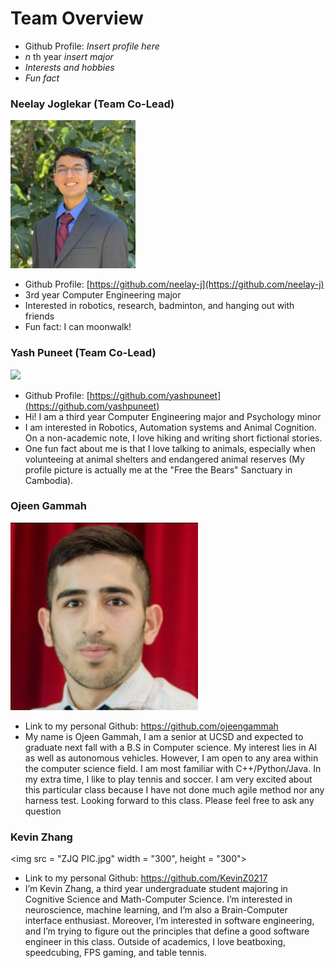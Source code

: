 # Team Overview 

- Github Profile: _Insert profile here_
- _n_ th year _insert major_
- _Interests and hobbies_
- _Fun fact_

### Neelay Joglekar (Team Co-Lead)

<img src="./assets/NeelayJ.JPG" width="200">

- Github Profile: [https://github.com/neelay-j](https://github.com/neelay-j)
- 3rd year Computer Engineering major
- Interested in robotics, research, badminton, and hanging out with friends
- Fun fact: I can moonwalk!

### Yash Puneet (Team Co-Lead)

<img src="./assets/YashP.JPG" width="200">

- Github Profile: [https://github.com/yashpuneet](https://github.com/yashpuneet)
- Hi! I am a third year Computer Engineering major and Psychology minor
- I am interested in Robotics, Automation systems and Animal Cognition. On a
  non-academic note, I love hiking and writing short fictional stories.
- One fun fact about me is that I love talking to animals, especially when
  volunteeing at animal shelters and endangered animal reserves (My profile
  picture is actually me at the "Free the Bears" Sanctuary in Cambodia).

### Ojeen Gammah

<img src="4.jpg"  width="300" height="300">

- Link to my personal Github: https://github.com/ojeengammah
- My name is Ojeen Gammah, I am a senior at UCSD and expected to graduate next fall with a B.S in Computer science. My interest lies in AI as well as autonomous vehicles. However, I am open to any area within the computer science field. I am most familiar with C++/Python/Java. In my extra time, I like to play tennis and soccer. I am very excited about this particular class because I have not done much agile method nor any harness test. Looking forward to this class. Please feel free to ask any question

### Kevin Zhang

<img src = "ZJQ PIC.jpg" width = "300", height = "300">  

- Link to my personal Github: https://github.com/KevinZ0217
- I’m Kevin Zhang, a third year undergraduate student majoring in Cognitive Science and Math-Computer Science. I’m interested in neuroscience, machine learning, and I’m also a Brain-Computer interface enthusiast. Moreover, I’m interested in software engineering, and I’m trying to figure out the principles that define a good software engineer in this class. Outside of academics, I love beatboxing, speedcubing, FPS gaming, and table tennis.
